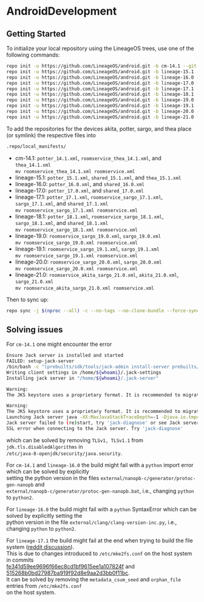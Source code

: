 # AndroidDevelopment

Getting Started
---------------

To initialize your local repository using the LineageOS trees, use one of the following commands:

```bash
repo init -u https://github.com/LineageOS/android.git -b cm-14.1 --git-lfs
repo init -u https://github.com/LineageOS/android.git -b lineage-15.1 --git-lfs
repo init -u https://github.com/LineageOS/android.git -b lineage-16.0 --git-lfs
repo init -u https://github.com/LineageOS/android.git -b lineage-17.0 --git-lfs
repo init -u https://github.com/LineageOS/android.git -b lineage-17.1 --git-lfs
repo init -u https://github.com/LineageOS/android.git -b lineage-18.1 --git-lfs
repo init -u https://github.com/LineageOS/android.git -b lineage-19.0 --git-lfs
repo init -u https://github.com/LineageOS/android.git -b lineage-19.1 --git-lfs
repo init -u https://github.com/LineageOS/android.git -b lineage-20.0 --git-lfs
repo init -u https://github.com/LineageOS/android.git -b lineage-21.0 --git-lfs
```

To add the repositories for the devices akita, potter, sargo, and thea place (or symlink) the respective files into

```bash
.repo/local_manifests/
```

* cm-14.1: `potter_14.1.xml`, `roomservice_thea_14.1.xml`, and `thea_14.1.xml`<br>
           `mv roomservice_thea_14.1.xml roomservice.xml`
* lineage-15.1: `potter_15.1.xml`, `shared_15.1.xml`, and `thea_15.1.xml`
* lineage-16.0: `potter_16.0.xml`, and `shared_16.0.xml`
* lineage-17.0: `potter_17.0.xml`, and `shared_17.0.xml`
* lineage-17.1: `potter_17.1.xml`, `roomservice_sargo_17.1.xml`, `sargo_17.1.xml`, and `shared_17.1.xml`<br>
                `mv roomservice_sargo_17.1.xml roomservice.xml`
* lineage-18.1: `potter_18.1.xml`, `roomservice_sargo_18.1.xml`, `sargo_18.1.xml`, and `shared_18.1.xml`<br>
                `mv roomservice_sargo_18.1.xml roomservice.xml`
* lineage-19.0: `roomservice_sargo_19.0.xml`, `sargo_19.0.xml`<br>
                `mv roomservice_sargo_19.0.xml roomservice.xml`
* lineage-19.1: `roomservice_sargo_19.1.xml`, `sargo_19.1.xml`<br>
                `mv roomservice_sargo_19.1.xml roomservice.xml`
* lineage-20.0: `roomservice_sargo_20.0.xml`, `sargo_20.0.xml`<br>
                `mv roomservice_sargo_20.0.xml roomservice.xml`
* lineage-21.0: `roomservice_akita_sargo_21.0.xml`, `akita_21.0.xml`, `sargo_21.0.xml`<br>
                `mv roomservice_akita_sargo_21.0.xml roomservice.xml`

Then to sync up:

```bash
repo sync -j $(nproc --all) -c --no-tags --no-clone-bundle --force-sync --fail-fast
```

Solving issues
--------------

For `cm-14.1` one might encounter the error

```bash
Ensure Jack server is installed and started
FAILED: setup-jack-server
/bin/bash -c "(prebuilts/sdk/tools/jack-admin install-server prebuilts/sdk/tools/jack-launcher.jar prebuilts/sdk/tools/jack-server-4.8.ALPHA.jar  2>&1 || (exit 0) ) && (JACK_SERVER_VM_ARGUMENTS=\"-Dfile.encoding=UTF-8 -XX:+TieredCompilation\" prebuilts/sdk/tools/jack-admin start-server 2>&1 || exit 0 ) && (prebuilts/sdk/tools/jack-admin update server prebuilts/sdk/tools/jack-server-4.8.ALPHA.jar 4.8.ALPHA 2>&1 || exit 0 ) && (prebuilts/sdk/tools/jack-admin update jack prebuilts/sdk/tools/jacks/jack-2.28.RELEASE.jar 2.28.RELEASE || exit 47; prebuilts/sdk/tools/jack-admin update jack prebuilts/sdk/tools/jacks/jack-3.36.CANDIDATE.jar 3.36.CANDIDATE || exit 47; prebuilts/sdk/tools/jack-admin update jack prebuilts/sdk/tools/jacks/jack-4.7.BETA.jar 4.7.BETA || exit 47 )"
Writing client settings in /home/${whoami}/.jack-settings
Installing jack server in "/home/${whoami}/.jack-server"

Warning:
The JKS keystore uses a proprietary format. It is recommended to migrate to PKCS12 which is an industry standard format using "keytool -importkeystore -srckeystore /home/${whoami}/.jack-server/server.jks -destkeystore /home/${whoami}/.jack-server/server.jks -deststoretype pkcs12".

Warning:
The JKS keystore uses a proprietary format. It is recommended to migrate to PKCS12 which is an industry standard format using "keytool -importkeystore -srckeystore /home/${whoami}/.jack-server/client.jks -destkeystore /home/${whoami}/.jack-server/client.jks -deststoretype pkcs12".
Launching Jack server java -XX:MaxJavaStackTraceDepth=-1 -Djava.io.tmpdir=/tmp -Dfile.encoding=UTF-8 -XX:+TieredCompilation -cp /home/${whoami}/.jack-server/launcher.jar com.android.jack.launcher.ServerLauncher
Jack server failed to (re)start, try 'jack-diagnose' or see Jack server log
SSL error when connecting to the Jack server. Try 'jack-diagnose'
```

which can be solved by removing `TLSv1, TLSv1.1` from `jdk.tls.disabledAlgorithms` in <br> `/etc/java-8-openjdk/security/java.security`.

For `cm-14.1` and `lineage-16.0` the build might fail with a `python` import error which can be solved by explicitly <br> setting the python version in the files `external/nanopb-c/generator/protoc-gen-nanopb` and <br> `external/nanopb-c/generator/protoc-gen-nanopb.bat`, i.e., changing `python` to `python2`.

For `lineage-16.0` the build might fail with a `python` SyntaxError which can be solved by explicitly setting the <br> python version in the file `external/clang/clang-version-inc.py`, i.e., changing `python` to `python2`.

For `lineage-17.1` the build might fail at the end when trying to build the file system ([reddit discussion](https://www.reddit.com/r/LineageOS/comments/122myh1/build_issues_for_200_191_and_181/)). <br> This is due to changes introduced to `/etc/mke2fs.conf` on the host system in commits <br> [fe341d59ee9696f66ec8cd1bf9615ee1a107824f](https://github.com/tytso/e2fsprogs/commit/fe341d59ee9696f66ec8cd1bf9615ee1a107824f) and [515268b0bd27987ba919f92d8e9aa2d3bb0f11bc](https://github.com/tytso/e2fsprogs/commit/515268b0bd27987ba919f92d8e9aa2d3bb0f11bc). <br> It can be solved by removing the `metadata_csum_seed` and `orphan_file` entries from `/etc/mke2fs.conf` <br> on the host system.
